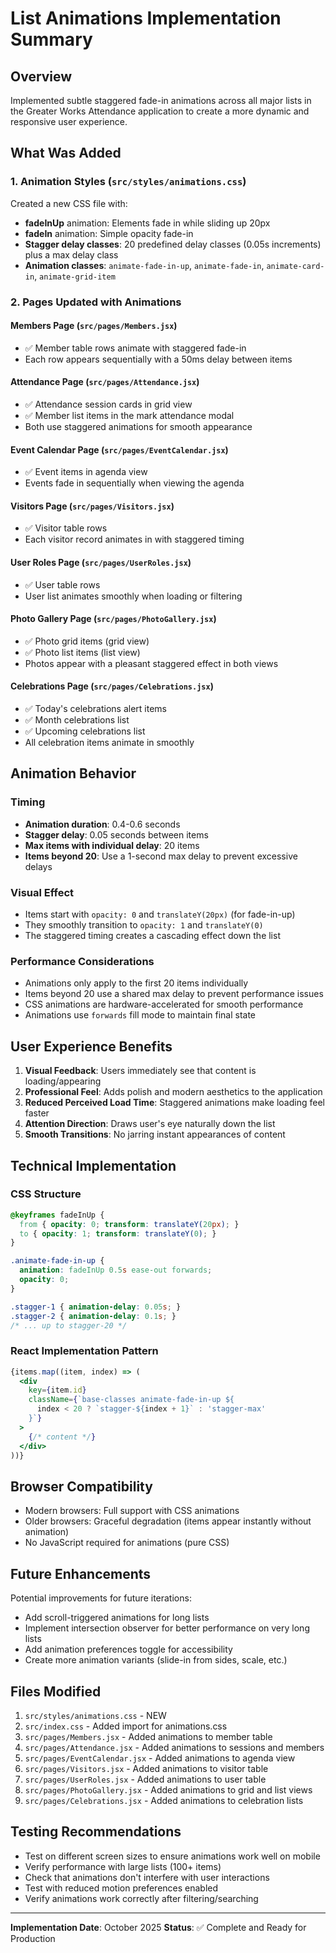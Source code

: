 # List Animations Implementation Summary

## Overview
Implemented subtle staggered fade-in animations across all major lists in the Greater Works Attendance application to create a more dynamic and responsive user experience.

## What Was Added

### 1. Animation Styles (`src/styles/animations.css`)
Created a new CSS file with:
- **fadeInUp** animation: Elements fade in while sliding up 20px
- **fadeIn** animation: Simple opacity fade-in
- **Stagger delay classes**: 20 predefined delay classes (0.05s increments) plus a max delay class
- **Animation classes**: `animate-fade-in-up`, `animate-fade-in`, `animate-card-in`, `animate-grid-item`

### 2. Pages Updated with Animations

#### Members Page (`src/pages/Members.jsx`)
- ✅ Member table rows animate with staggered fade-in
- Each row appears sequentially with a 50ms delay between items

#### Attendance Page (`src/pages/Attendance.jsx`)
- ✅ Attendance session cards in grid view
- ✅ Member list items in the mark attendance modal
- Both use staggered animations for smooth appearance

#### Event Calendar Page (`src/pages/EventCalendar.jsx`)
- ✅ Event items in agenda view
- Events fade in sequentially when viewing the agenda

#### Visitors Page (`src/pages/Visitors.jsx`)
- ✅ Visitor table rows
- Each visitor record animates in with staggered timing

#### User Roles Page (`src/pages/UserRoles.jsx`)
- ✅ User table rows
- User list animates smoothly when loading or filtering

#### Photo Gallery Page (`src/pages/PhotoGallery.jsx`)
- ✅ Photo grid items (grid view)
- ✅ Photo list items (list view)
- Photos appear with a pleasant staggered effect in both views

#### Celebrations Page (`src/pages/Celebrations.jsx`)
- ✅ Today's celebrations alert items
- ✅ Month celebrations list
- ✅ Upcoming celebrations list
- All celebration items animate in smoothly

## Animation Behavior

### Timing
- **Animation duration**: 0.4-0.6 seconds
- **Stagger delay**: 0.05 seconds between items
- **Max items with individual delay**: 20 items
- **Items beyond 20**: Use a 1-second max delay to prevent excessive delays

### Visual Effect
- Items start with `opacity: 0` and `translateY(20px)` (for fade-in-up)
- They smoothly transition to `opacity: 1` and `translateY(0)`
- The staggered timing creates a cascading effect down the list

### Performance Considerations
- Animations only apply to the first 20 items individually
- Items beyond 20 use a shared max delay to prevent performance issues
- CSS animations are hardware-accelerated for smooth performance
- Animations use `forwards` fill mode to maintain final state

## User Experience Benefits

1. **Visual Feedback**: Users immediately see that content is loading/appearing
2. **Professional Feel**: Adds polish and modern aesthetics to the application
3. **Reduced Perceived Load Time**: Staggered animations make loading feel faster
4. **Attention Direction**: Draws user's eye naturally down the list
5. **Smooth Transitions**: No jarring instant appearances of content

## Technical Implementation

### CSS Structure
```css
@keyframes fadeInUp {
  from { opacity: 0; transform: translateY(20px); }
  to { opacity: 1; transform: translateY(0); }
}

.animate-fade-in-up {
  animation: fadeInUp 0.5s ease-out forwards;
  opacity: 0;
}

.stagger-1 { animation-delay: 0.05s; }
.stagger-2 { animation-delay: 0.1s; }
/* ... up to stagger-20 */
```

### React Implementation Pattern
```jsx
{items.map((item, index) => (
  <div
    key={item.id}
    className={`base-classes animate-fade-in-up ${
      index < 20 ? `stagger-${index + 1}` : 'stagger-max'
    }`}
  >
    {/* content */}
  </div>
))}
```

## Browser Compatibility
- Modern browsers: Full support with CSS animations
- Older browsers: Graceful degradation (items appear instantly without animation)
- No JavaScript required for animations (pure CSS)

## Future Enhancements
Potential improvements for future iterations:
- Add scroll-triggered animations for long lists
- Implement intersection observer for better performance on very long lists
- Add animation preferences toggle for accessibility
- Create more animation variants (slide-in from sides, scale, etc.)

## Files Modified
1. `src/styles/animations.css` - NEW
2. `src/index.css` - Added import for animations.css
3. `src/pages/Members.jsx` - Added animations to member table
4. `src/pages/Attendance.jsx` - Added animations to sessions and members
5. `src/pages/EventCalendar.jsx` - Added animations to agenda view
6. `src/pages/Visitors.jsx` - Added animations to visitor table
7. `src/pages/UserRoles.jsx` - Added animations to user table
8. `src/pages/PhotoGallery.jsx` - Added animations to grid and list views
9. `src/pages/Celebrations.jsx` - Added animations to celebration lists

## Testing Recommendations
- Test on different screen sizes to ensure animations work well on mobile
- Verify performance with large lists (100+ items)
- Check that animations don't interfere with user interactions
- Test with reduced motion preferences enabled
- Verify animations work correctly after filtering/searching

---

**Implementation Date**: October 2025
**Status**: ✅ Complete and Ready for Production
